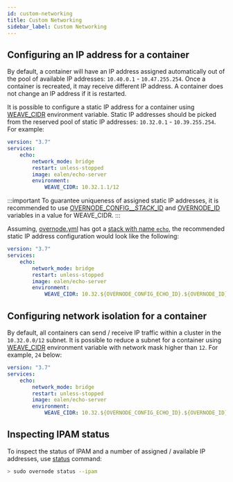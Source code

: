 ```yaml
---
id: custom-networking
title: Custom Networking
sidebar_label: Custom Networking
---
```


## Configuring an IP address for a container

By default, a container will have an IP address assigned automatically out of the pool of available IP addresses: `10.40.0.1` - `10.47.255.254`. Once a container is recreated, it may receive different IP address. A container does not change an IP address if it is restarted.

It is possible to configure a static IP address for a container using [WEAVE_CIDR](https://www.weave.works/docs/net/latest/tasks/ipam/manual-ip-address/#manually-specifying-an-ip-address-when-using-the-weave-net-docker-proxy) environment variable. Static IP addresses should be picked from the reserved pool of static IP addresses: `10.32.0.1` - `10.39.255.254`. For example:

```yml
version: "3.7"
services:
    echo:
        network_mode: bridge
        restart: unless-stopped
        image: ealen/echo-server
        environment:
            WEAVE_CIDR: 10.32.1.1/12
```

:::important
To guarantee uniqueness of assigned static IP addresses, it is recommended to use [OVERNODE_CONFIG__*STACK*_ID](docker-compose-yml-file-description#overnode_config__stack_id) and [OVERNODE_ID](docker-compose-yml-file-description#overnode_id) variables in a value for WEAVE_CIDR.
:::

Assuming, [overnode.yml](overnode-yml-file-description) has got a [stack with name `echo`](managing-containers-workflow#launching-a-service), the recommended static IP address configuration would look like the following:

```yml
version: "3.7"
services:
    echo:
        network_mode: bridge
        restart: unless-stopped
        image: ealen/echo-server
        environment:
            WEAVE_CIDR: 10.32.${OVERNODE_CONFIG_ECHO_ID}.${OVERNODE_ID}/12
```

## Configuring network isolation for a container

By default, all containers can send / receive IP traffic within a cluster in the `10.32.0.0/12` subnet.
It is possible to reduce a subnet for a container using [WEAVE_CIDR](https://www.weave.works/docs/net/latest/tasks/ipam/manual-ip-address/#manually-specifying-an-ip-address-when-using-the-weave-net-docker-proxy) environment variable with network mask higher than `12`. For example, `24` below:

```yml
version: "3.7"
services:
    echo:
        network_mode: bridge
        restart: unless-stopped
        image: ealen/echo-server
        environment:
            WEAVE_CIDR: 10.32.${OVERNODE_CONFIG_ECHO_ID}.${OVERNODE_ID}/24
```

## Inspecting IPAM status

To inspect the status of IPAM and a number of assigned / available IP addresses, use [status](cli-reference/status) command:

```bash
> sudo overnode status --ipam
```

